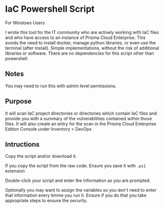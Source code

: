 # IaC Powershell Script

For Windows Users

I wrote this tool for the IT community who are actively working with IaC files and who have access to an instance of Prisma Cloud Enterprise. This avoids the need to install docker, manage python libraries, or even use the terminal (after install). Simple implementations, without the risk of additional libraries or software. There are no dependencies for this script other than powershell. 

## Notes

You may need to run this with admin level permissions. 

## Purpose

It will scan IaC project directories or directories which contain IaC files and provide you with a summary of the vulnerabilities contained within those files. It will also create an entry for the scan in the Prisma Cloud Enterprise Edition Console under Inventory > DevOps


## Intructions
Copy the script and/or download it. 

If you copy the script from the raw code. Ensure you save it with `.ps1` extension

Double-click your script and enter the information as you are prompted.  

Optionally you may want to assign the variables so you don't need to enter that information every timme you run it. Ensure if you do that you take appropriate steps to ensure the security. 


